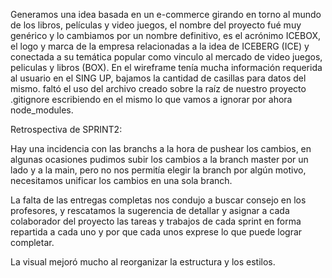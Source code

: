  Generamos una idea basada en un e-commerce girando en torno al mundo de los libros, películas y video juegos, el nombre del proyecto fué muy genérico y lo cambiamos por un nombre definitivo, es el acrónimo ICEBOX, el logo y marca de la empresa relacionadas a la idea de ICEBERG (ICE) y conectada a su temática popular como vinculo al mercado de video juegos, peliculas y libros (BOX).
En el wireframe tenía mucha información requerida al usuario en el SING UP, bajamos la cantidad de casillas para datos del mismo.
faltó el uso del archivo creado sobre la raíz de nuestro proyecto .gitignore escribiendo en el mismo lo que vamos a ignorar por ahora node_modules.

Retrospectiva de SPRINT2:

Hay una incidencia con las branchs a la hora de pushear los cambios, en algunas ocasiones pudimos subir los cambios a la branch master por un lado y a la main, pero no nos permitía elegir la branch por algún motivo, necesitamos unificar los cambios en una sola branch.

La falta de las entregas completas nos condujo a buscar consejo en los profesores, y rescatamos la sugerencia de detallar y asignar a cada colaborador del proyecto las tareas y trabajos de cada sprint en forma repartida a cada uno y por que cada unos exprese lo que puede lograr completar.

La visual mejoró mucho al reorganizar la estructura y los estilos.